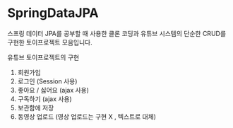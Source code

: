 # SpringDataJPA
스프링 데이터 JPA를 공부할 때 사용한 클론 코딩과 유튜브 시스템의 단순한 CRUD를 구현한 토이프로젝트 모음입니다. 

유튜브 토이프로젝트의 구현
1. 회원가입
2. 로그인 (Session 사용)
3. 좋아요 / 싫어요 (ajax 사용)
4. 구독하기 (ajax 사용)
5. 보관함에 저장
6. 동영상 업로드 (영상 업로드는 구현 X , 텍스트로 대체)
